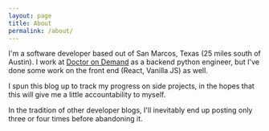 ```yaml
---
layout: page
title: About
permalink: /about/
---
```


I'm a software developer based out of San Marcos, Texas (25 miles south of Austin).  I work at [Doctor on Demand](www.doctorondemand.com) as a backend python engineer, but I've done some work on the front end (React, Vanilla JS) as well.

I spun this blog up to track my progress on side projects, in the hopes that this will give me a little accountability to myself.

In the tradition of other developer blogs, I'll inevitably end up posting only three or four times before abandoning it.

